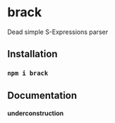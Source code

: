 # brack
Dead simple S-Expressions parser

## Installation

### `npm i brack`

## Documentation

#### underconstruction
